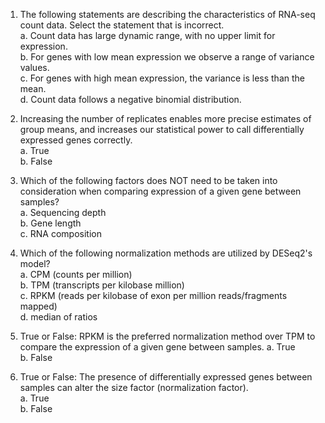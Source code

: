 1. The following statements are describing the characteristics of RNA-seq count data. Select the statement that is incorrect.   
  a. Count data has large dynamic range, with no upper limit for expression.  
  b. For genes with low mean expression we observe a range of variance values.  
  c. For genes with high mean expression, the variance is less than the mean.  
  d. Count data follows a negative binomial distribution.

2. Increasing the number of replicates enables more precise estimates of group means, and increases our statistical power to call differentially expressed genes correctly.   
   a. True  
   b. False
   
3. Which of the following factors does NOT need to be taken into consideration when comparing expression of a given gene between samples?  
  a. Sequencing depth  
  b. Gene length  
  c. RNA composition

4. Which of the following normalization methods are utilized by DESeq2's model?  
  a. CPM (counts per million)  
  b. TPM (transcripts per kilobase million)  
  c. RPKM (reads per kilobase of exon per million reads/fragments mapped)  
  d. median of ratios
  
5. True or False: RPKM is the preferred normalization method over TPM to compare the expression of a given gene between samples.
  a. True  
  b. False

6. True or False: The presence of differentially expressed genes between samples can alter the size factor (normalization factor).  
  a. True  
  b. False
  


